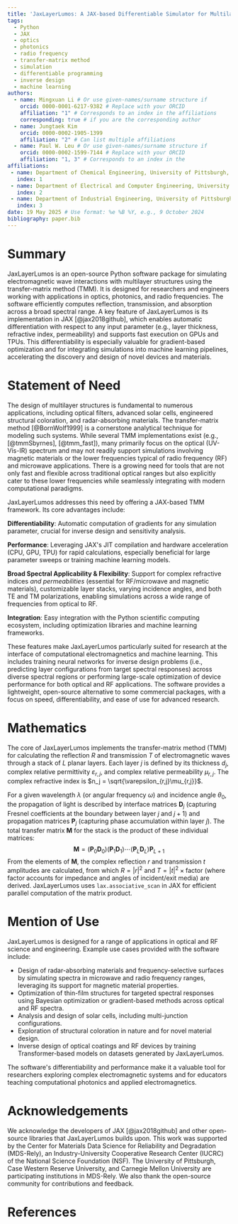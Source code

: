 ```yaml
---
title: 'JaxLayerLumos: A JAX-based Differentiable Simulator for Multilayer Optical/RF Structures'
tags:
  - Python
  - JAX
  - optics
  - photonics
  - radio frequency
  - transfer-matrix method
  - simulation
  - differentiable programming
  - inverse design
  - machine learning
authors:
  - name: Mingxuan Li # Or use given-names/surname structure if 
    orcid: 0000-0001-6217-9382 # Replace with your ORCID
    affiliation: "1" # Corresponds to an index in the affiliations 
    corresponding: true # if you are the corresponding author
  - name: Jungtaek Kim
    orcid: 0000-0002-1905-1399
    affiliation: "2" # Can list multiple affiliations
  - name: Paul W. Leu # Or use given-names/surname structure if 
    orcid: 0000-0002-1599-7144 # Replace with your ORCID
    affiliation: "1, 3" # Corresponds to an index in the
affiliations:
 - name: Department of Chemical Engineering, University of Pittsburgh, Pittsburgh, PA 15261, USA
   index: 1
 - name: Department of Electrical and Computer Engineering, University of Wisconsin–Madison, Madison, WI 53706, USA
   index: 2
 - name: Department of Industrial Engineering, University of Pittsburgh, Pittsburgh, PA 15261, USA
   index: 3
date: 19 May 2025 # Use format: %e %B %Y, e.g., 9 October 2024
bibliography: paper.bib
---
```


# Summary
JaxLayerLumos is an open-source Python software package for simulating electromagnetic wave interactions with multilayer structures using the transfer-matrix method (TMM). It is designed for researchers and engineers working with applications in optics, photonics, and radio frequencies.  The software efficiently computes  reflection, transmission, and absorption across a broad spectral range. A key feature of JaxLayerLumos is its implementation in JAX [@jax2018github], which enables automatic differentiation with respect to any input parameter (e.g., layer thickness, refractive index, permeability) and supports fast execution on GPUs and TPUs. This differentiability is especially valuable for gradient-based optimization and for integrating simulations into machine learning pipelines, accelerating the discovery and design of novel devices and materials.

# Statement of Need

The design of multilayer structures is fundamental to numerous applications, including optical filters, advanced solar cells, engineered structural coloration, and radar-absorbing materials. The transfer-matrix method [@BornWolf1999] is a cornerstone analytical technique for modeling such systems. While several TMM implementations exist (e.g., [@tmmSbyrnes], [@tmm_fast]), many primarily focus on the optical (UV-Vis-IR) spectrum and may not readily support simulations involving magnetic materials or the lower frequencies typical of radio frequency (RF) and microwave applications. There is a growing need for tools that are not only fast and flexible across traditional optical ranges but also explicitly cater to these lower frequencies while seamlessly integrating with modern computational paradigms.

JaxLayerLumos addresses this need by offering a JAX-based TMM framework. Its core advantages include:

**Differentiability**: Automatic computation of gradients for any simulation parameter, crucial for inverse design and sensitivity analysis.

**Performance**: Leveraging JAX's JIT compilation and hardware acceleration (CPU, GPU, TPU) for rapid calculations, especially beneficial for large parameter sweeps or training machine learning models.

**Broad Spectral Applicability & Flexibility**: Support for complex refractive indices *and permeabilities* (essential for RF/microwave and magnetic materials), customizable layer stacks, varying incidence angles, and both TE and TM polarizations, enabling simulations across a wide range of frequencies from optical to RF.

**Integration**: Easy integration with the Python scientific computing ecosystem, including optimization libraries and machine learning frameworks.

These features make JaxLayerLumos particularly suited for research at the interface of computational electromagnetics and machine learning. This includes training neural networks for inverse design problems (i.e., predicting layer configurations from target spectral responses) across diverse spectral regions or performing large-scale optimization of device performance for both optical and RF applications. The software provides a lightweight, open-source alternative to some commercial packages, with a focus on speed, differentiability, and ease of use for advanced research.

# Mathematics
The core of JaxLayerLumos implements the transfer-matrix method (TMM) for calculating the reflection $R$ and transmission $T$ of electromagnetic waves through a stack of $L$ planar layers. Each layer $j$ is defined by its thickness $d_j$, complex relative permittivity $\varepsilon_{r,j}$, and complex relative permeability $\mu_{r,j}$. The complex refractive index is $n_j = \sqrt{\varepsilon_{r,j}\mu_{r,j}}$.

For a given wavelength $\lambda$ (or angular frequency $\omega$) and incidence angle $\theta_0$, the propagation of light is described by interface matrices $\mathbf{D}_j$ (capturing Fresnel coefficients at the boundary between layer $j$ and $j+1$) and propagation matrices $\mathbf{P}_j$ (capturing phase accumulation within layer $j$). The total transfer matrix $\mathbf{M}$ for the stack is the product of these individual matrices:
$$ \mathbf{M} = (\mathbf{P}_0\mathbf{D}_0) (\mathbf{P}_1\mathbf{D}_1) \cdots (\mathbf{P}_{L}\mathbf{D}_{L}) \mathbf{P}_{L+1} $$
From the elements of $\mathbf{M}$, the complex reflection $r$ and transmission $t$ amplitudes are calculated, from which $R = |r|^2$ and $T = |t|^2 \times \text{factor}$ (where factor accounts for impedance and angles of incident/exit media) are derived. JaxLayerLumos uses `lax.associative_scan` in JAX for efficient parallel computation of the matrix product.

# Mention of Use
JaxLayerLumos is designed for a range of applications in optical and RF science and engineering. Example use cases provided with the software include:

* Design of radar-absorbing materials and frequency-selective surfaces by simulating spectra in microwave and radio frequency ranges, leveraging its support for magnetic material properties.
* Optimization of thin-film structures for targeted spectral responses using Bayesian optimization or gradient-based methods across optical and RF spectra.
* Analysis and design of solar cells, including multi-junction configurations.
* Exploration of structural coloration in nature and for novel material design.
* Inverse design of optical coatings and RF devices by training Transformer-based models on datasets generated by JaxLayerLumos.

The software's differentiability and performance make it a valuable tool for researchers exploring complex electromagnetic systems and for educators teaching computational photonics and applied electromagnetics.

# Acknowledgements

We acknowledge the developers of JAX [@jax2018github] and other open-source libraries that JaxLayerLumos builds upon. This work was supported by the Center for Materials Data Science for Reliability and Degradation (MDS-Rely), an Industry-University Cooperative Research Center (IUCRC) of the National Science Foundation (NSF). The University of Pittsburgh, Case Western Reserve University, and Carnegie Mellon University are participating institutions in MDS-Rely. We also thank the open-source community for contributions and feedback.

# References
